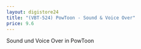 ```yaml
---
layout: digistore24
title: "(VBT-524) PowToon - Sound & Voice Over"
price: 9.6
---
```

<p>Sound und Voice Over in PowToon</p>